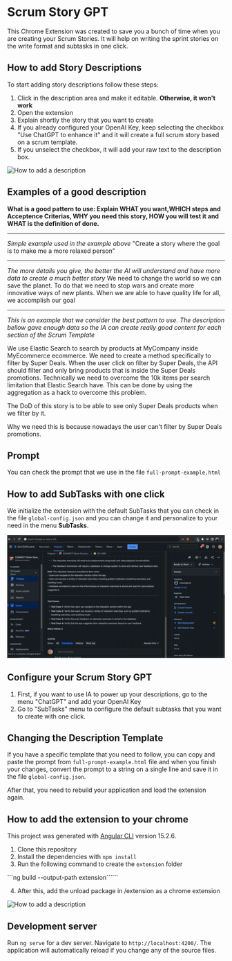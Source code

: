# Scrum Story GPT

This Chrome Extension was created to save you a bunch of time when you are creating your Scrum Stories. It will help on writing the sprint stories on the write format and subtasks in one click.

## How to add Story Descriptions

To start adding story descriptions follow these steps:
1. Click in the description area and make it editable. **Otherwise, it won't work**
2. Open the extension
3. Explain shortly the story that you want to create
4. If you already configured your OpenAI Key, keep selecting the checkbox "Use ChatGPT to enhance it" and it will create a full scrum story based on a scrum template.
5. If you unselect the checkbox, it will add your raw text to the description box.

![How to add a description](blob/howto-descriptions.gif)

## Examples of a good description

**What is a good pattern to use: Explain WHAT you want,WHICH steps and Acceptence Criterias, WHY you need this story, HOW you will test it and WHAT is the definition of done.**

---------
*Simple example used in the example above*
"Create a story where the goal is to make me a more relaxed person"

---------

*The more details you give, the better the AI will understand and have more data to create a much better story*
We need to change the world so we can save the planet. To do that we need to stop wars and create more innovative ways
of new plants.
When we are able to have quality life for all, we accomplish our goal

-------

*This is an example that we consider the best pattern to use. The description bellow gave enough data so the IA can create really good content for each section of the Scrum Template*

We use Elastic Search to search by products at MyCompany inside MyEcommerce ecommerce.
We need to create a method specifically to filter by Super Deals. When the user click on filter by Super Deals, the API
should filter and only bring products that is inside the Super Deals promotions.
Technically we need to overcome the 10k items per search limitation that Elastic Search have. This can be done by using
the aggregation as a hack to overcome this problem.

The DoD of this story is to be able to see only Super Deals products when we filter by it.

Why we need this is because nowadays the user can't filter by Super Deals promotions.

## Prompt

You can check the prompt that we use in the file `full-prompt-example.html`

## How to add SubTasks with one click

We initialize the extension with the default SubTasks that you can check in the file `global-config.json` and you can change it and personalize to your need in the menu **SubTasks**.

![How to add SubTasks](blob/howto-subtasks.gif)

## Configure your Scrum Story GPT

1. First, if you want to use IA to power up your descriptions, go to the menu "ChatGPT" and add your OpenAI Key
2. Go to "SubTasks" menu to configure the default subtasks that you want to create with one click.

## Changing the Description Template

If you have a specific template that you need to follow, you can copy and paste the prompt from `full-prompt-example.html` file and when you finish your changes, convert the prompt to a string on a single line and save it in the file `global-config.json`.

After that, you need to rebuild your application and load the extension again.

## How to add the extension to your chrome

This project was generated with [Angular CLI](https://github.com/angular/angular-cli) version 15.2.6.

1. Clone this repository
2. Install the dependencies with `npm install`
3. Run the following command to create the `extension` folder

```ng build --output-path extension``````

4. After this, add the unload package in /extension as a chrome extension

![How to add a description](blob/howto-add-extension.png)

## Development server

Run `ng serve` for a dev server. Navigate to `http://localhost:4200/`. The application will automatically reload if you change any of the source files.